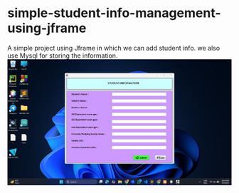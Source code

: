 # simple-student-info-management-using-jframe
A simple project  using Jframe in which we can add student info. we also use Mysql for storing the information.
![Alt text](Student-info1.png)
